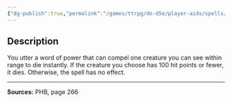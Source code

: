 ```yaml
---
{"dg-publish":true,"permalink":"/games/ttrpg/dn-d5e/player-aids/spells/level-9/power-word-kill/","tags":["TTRPG/DND/5e","verbal"]}
---
```



## Description
You utter a word of power that can compel one creature you can see within range to die instantly.
If the creature you choose has 100 hit points or fewer, it dies.
Otherwise, the spell has no effect.

---

**Sources:** PHB, page 266
